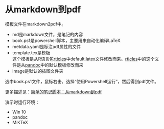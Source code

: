 # 从markdown到pdf

模板文件在markdown2pdf中。

- md是markdown文件，是笔记的内容
- book.ps1是powershell脚本，主要用来自动化编译LaTeX
- metdata.yaml是标注pdf属性的文件
- template.tex是模板  
这个模板是从R语言包[rticles](https://cran.rstudio.com/web/packages/rticles/)中default.latex文件修改而来。[rticles](https://cran.rstudio.com/web/packages/rticles/)中的这个文件是从[pandoc](http://www.pandoc.org)中的默认模板修改而来
- image是默认的插图文件夹

选中book.ps1文件，鼠标右击，选择“使用Powershell运行”，然后得到pdf文件。

更多描述见：[简单的笔记脚本：从markdown到pdf](https://zhuanlan.zhihu.com/p/31982147)

演示时运行环境：
- Win 10
- pandoc
- MiKTeX
